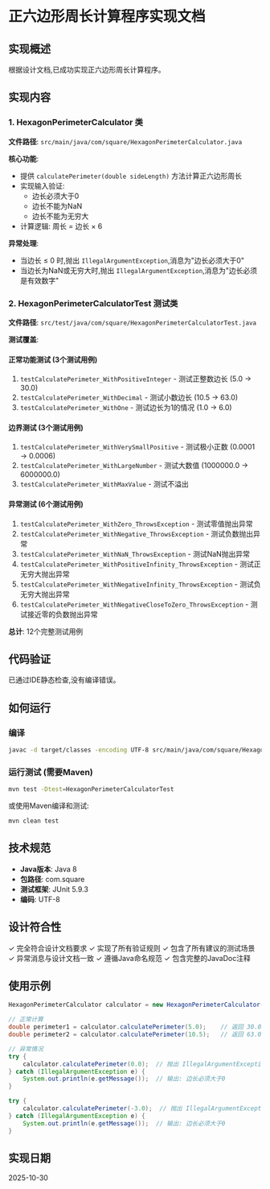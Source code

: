 # 正六边形周长计算程序实现文档

## 实现概述

根据设计文档,已成功实现正六边形周长计算程序。

## 实现内容

### 1. HexagonPerimeterCalculator 类

**文件路径**: `src/main/java/com/square/HexagonPerimeterCalculator.java`

**核心功能**:
- 提供 `calculatePerimeter(double sideLength)` 方法计算正六边形周长
- 实现输入验证:
  - 边长必须大于0
  - 边长不能为NaN
  - 边长不能为无穷大
- 计算逻辑: 周长 = 边长 × 6

**异常处理**:
- 当边长 ≤ 0 时,抛出 `IllegalArgumentException`,消息为"边长必须大于0"
- 当边长为NaN或无穷大时,抛出 `IllegalArgumentException`,消息为"边长必须是有效数字"

### 2. HexagonPerimeterCalculatorTest 测试类

**文件路径**: `src/test/java/com/square/HexagonPerimeterCalculatorTest.java`

**测试覆盖**:

#### 正常功能测试 (3个测试用例)
1. `testCalculatePerimeter_WithPositiveInteger` - 测试正整数边长 (5.0 → 30.0)
2. `testCalculatePerimeter_WithDecimal` - 测试小数边长 (10.5 → 63.0)
3. `testCalculatePerimeter_WithOne` - 测试边长为1的情况 (1.0 → 6.0)

#### 边界测试 (3个测试用例)
1. `testCalculatePerimeter_WithVerySmallPositive` - 测试极小正数 (0.0001 → 0.0006)
2. `testCalculatePerimeter_WithLargeNumber` - 测试大数值 (1000000.0 → 6000000.0)
3. `testCalculatePerimeter_WithMaxValue` - 测试不溢出

#### 异常测试 (6个测试用例)
1. `testCalculatePerimeter_WithZero_ThrowsException` - 测试零值抛出异常
2. `testCalculatePerimeter_WithNegative_ThrowsException` - 测试负数抛出异常
3. `testCalculatePerimeter_WithNaN_ThrowsException` - 测试NaN抛出异常
4. `testCalculatePerimeter_WithPositiveInfinity_ThrowsException` - 测试正无穷大抛出异常
5. `testCalculatePerimeter_WithNegativeInfinity_ThrowsException` - 测试负无穷大抛出异常
6. `testCalculatePerimeter_WithNegativeCloseToZero_ThrowsException` - 测试接近零的负数抛出异常

**总计**: 12个完整测试用例

## 代码验证

已通过IDE静态检查,没有编译错误。

## 如何运行

### 编译
```bash
javac -d target/classes -encoding UTF-8 src/main/java/com/square/HexagonPerimeterCalculator.java
```

### 运行测试 (需要Maven)
```bash
mvn test -Dtest=HexagonPerimeterCalculatorTest
```

或使用Maven编译和测试:
```bash
mvn clean test
```

## 技术规范

- **Java版本**: Java 8
- **包路径**: com.square
- **测试框架**: JUnit 5.9.3
- **编码**: UTF-8

## 设计符合性

✓ 完全符合设计文档要求
✓ 实现了所有验证规则
✓ 包含了所有建议的测试场景
✓ 异常消息与设计文档一致
✓ 遵循Java命名规范
✓ 包含完整的JavaDoc注释

## 使用示例

```java
HexagonPerimeterCalculator calculator = new HexagonPerimeterCalculator();

// 正常计算
double perimeter1 = calculator.calculatePerimeter(5.0);    // 返回 30.0
double perimeter2 = calculator.calculatePerimeter(10.5);   // 返回 63.0

// 异常情况
try {
    calculator.calculatePerimeter(0.0);  // 抛出 IllegalArgumentException
} catch (IllegalArgumentException e) {
    System.out.println(e.getMessage());  // 输出: 边长必须大于0
}

try {
    calculator.calculatePerimeter(-3.0);  // 抛出 IllegalArgumentException
} catch (IllegalArgumentException e) {
    System.out.println(e.getMessage());  // 输出: 边长必须大于0
}
```

## 实现日期

2025-10-30
